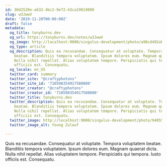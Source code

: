 ```yaml
---
id: 30d2520e-a632-4bc2-9e72-43ca19019098
slug: w3JwwV
date: '2019-11-20T00:00:00Z'
draft: false
metadata:
  og_title: tonyburns.dev
  og_url: https://tonyburns.dev/notes/w3JwwV
  og_image: http://localhost:9000/singulus-development/photo/a98cd492ab15830e58c1bb750cdb852f.jpeg
  og_type: article
  og_description: Quis ea recusandae. Consequatur at voluptate. Tempora voluptatem
    beatae. Blanditiis tempora voluptatem. Ipsum dolores eum. Magnam quaerat dicta.
    Nulla nihil repellat. Alias voluptatem tempore. Perspiciatis qui tempora. Iusto
    officiis est. Consequatu.
  og_locale: en_US
  twitter_card: summary
  twitter_site: "@craftyphotons"
  twitter_site_id: '710598354917580800'
  twitter_creator: "@craftyphotons"
  twitter_creator_id: '710598354917580800'
  twitter_title: tonyburns.dev
  twitter_description: Quis ea recusandae. Consequatur at voluptate. Tempora voluptatem
    beatae. Blanditiis tempora voluptatem. Ipsum dolores eum. Magnam quaerat dicta.
    Nulla nihil repellat. Alias voluptatem tempore. Perspiciatis qui tempora. Iusto
    officiis est. Consequatu.
  twitter_image: http://localhost:9000/singulus-development/photo/9405525f92f5b393ab07f49c89bff587.jpeg
  twitter_image_alt: Young Zulauf

---
```


Quis ea recusandae. Consequatur at voluptate. Tempora voluptatem beatae. Blanditiis tempora voluptatem. Ipsum dolores eum. Magnam quaerat dicta. Nulla nihil repellat. Alias voluptatem tempore. Perspiciatis qui tempora. Iusto officiis est. Consequatu.
